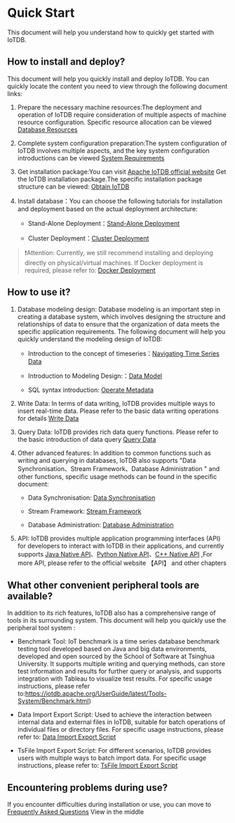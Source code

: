 <!--

    Licensed to the Apache Software Foundation (ASF) under one
    or more contributor license agreements.  See the NOTICE file
    distributed with this work for additional information
    regarding copyright ownership.  The ASF licenses this file
    to you under the Apache License, Version 2.0 (the
    "License"); you may not use this file except in compliance
    with the License.  You may obtain a copy of the License at
    
        http://www.apache.org/licenses/LICENSE-2.0
    
    Unless required by applicable law or agreed to in writing,
    software distributed under the License is distributed on an
    "AS IS" BASIS, WITHOUT WARRANTIES OR CONDITIONS OF ANY
    KIND, either express or implied.  See the License for the
    specific language governing permissions and limitations
    under the License.

-->
# Quick Start

This document will help you understand how to quickly get started with IoTDB.

## How to install and deploy?

This document will help you quickly install and deploy IoTDB. You can quickly locate the content you need to view through the following document links:

1. Prepare the necessary machine resources:The deployment and operation of IoTDB require consideration of multiple aspects of machine resource configuration. Specific resource allocation can be viewed [Database Resources](https://iotdb.apache.org/UserGuide/latest/Deployment-and-Maintenance/Database-Resources.html)

2. Complete system configuration preparation:The system configuration of IoTDB involves multiple aspects, and the key system configuration introductions can be viewed [System Requirements](https://iotdb.apache.org/UserGuide/latest/Deployment-and-Maintenance/Environment-Requirements.html)

3. Get installation package:You can visit [Apache IoTDB official website](https://iotdb.apache.org/zh/Download/ ) Get the IoTDB installation package.The specific installation package structure can be viewed: [Obtain IoTDB](https://iotdb.apache.org/UserGuide/latest/Deployment-and-Maintenance/IoTDB-Package_apache.html)

4. Install database：You can choose the following tutorials for installation and deployment based on the actual deployment architecture:

   - Stand-Alone Deployment：[Stand-Alone Deployment](https://iotdb.apache.org/UserGuide/latest/Deployment-and-Maintenance/Stand-Alone-Deployment_apache.html)

   - Cluster Deployment：[Cluster Deployment](https://iotdb.apache.org/UserGuide/latest/Deployment-and-Maintenance/Cluster-Deployment_apache.html)

> ❗️Attention: Currently, we still recommend installing and deploying directly on physical/virtual machines. If Docker deployment is required, please refer to: [Docker Deployment](https://iotdb.apache.org/UserGuide/latest/Deployment-and-Maintenance/Docker-Deployment_apache.html)

## How to use it?

1. Database modeling design: Database modeling is an important step in creating a database system, which involves designing the structure and relationships of data to ensure that the organization of data meets the specific application requirements. The following document will help you quickly understand the modeling design of IoTDB:

   - Introduction to the concept of timeseries：[Navigating Time Series Data](https://iotdb.apache.org/UserGuide/latest/Basic-Concept/Navigating_Time_Series_Data.html)

   - Introduction to Modeling Design:：[Data Model](https://iotdb.apache.org/zh/UserGuide/latest/Basic-Concept/Data-Model-and-Terminology.html)

   - SQL syntax introduction: [Operate Metadata](https://iotdb.apache.org/UserGuide/latest/User-Manual/Operate-Metadata_apache.html)

2. Write Data: In terms of data writing, IoTDB provides multiple ways to insert real-time data. Please refer to the basic data writing operations for details [Write Data](https://iotdb.apache.org/UserGuide/latest/User-Manual/Query-Data.html)

3. Query Data: IoTDB provides rich data query functions. Please refer to the basic introduction of data query [Query Data](https://iotdb.apache.org/UserGuide/latest/User-Manual/Query-Data.html)

4. Other advanced features: In addition to common functions such as writing and querying in databases, IoTDB also supports "Data Synchronisation、Stream Framework、Database Administration " and other functions, specific usage methods can be found in the specific document:

   - Data Synchronisation: [Data Synchronisation](https://iotdb.apache.org/UserGuide/latest/User-Manual/Data-Sync_apache.html)

   - Stream Framework: [Stream Framework](https://iotdb.apache.org/UserGuide/latest/User-Manual/Streaming_apache.html)

   - Database Administration: [Database Administration](https://iotdb.apache.org/UserGuide/latest/User-Manual/Authority-Management.html)

5. API: IoTDB provides multiple application programming interfaces (API) for developers to interact with IoTDB in their applications, and currently supports [Java Native API](https://iotdb.apache.org/UserGuide/latest/API/Programming-Java-Native-API.html)、[Python Native API](https://iotdb.apache.org/UserGuide/latest/API/Programming-Python-Native-API.html)、[C++ Native API](https://iotdb.apache.org/UserGuide/latest/API/Programming-Cpp-Native-API.html) ,For more API, please refer to the official website 【API】 and other chapters

## What other convenient peripheral tools are available?

In addition to its rich features, IoTDB also has a comprehensive range of tools in its surrounding system. This document will help you quickly use the peripheral tool system : 

- Benchmark Tool: IoT benchmark is a time series database benchmark testing tool developed based on Java and big data environments, developed and open sourced by the School of Software at Tsinghua University. It supports multiple writing and querying methods, can store test information and results for further query or analysis, and supports integration with Tableau to visualize test results. For specific usage instructions, please refer to:https://iotdb.apache.org/UserGuide/latest/Tools-System/Benchmark.html)

- Data Import Export Script: Used to achieve the interaction between internal data and external files in IoTDB, suitable for batch operations of individual files or directory files. For specific usage instructions, please refer to: [Data Import Export Script](https://iotdb.apache.org/UserGuide/latest/Tools-System/Data-Import-Export-Tool.html)

- TsFile Import Export Script: For different scenarios, IoTDB provides users with multiple ways to batch import data. For specific usage instructions, please refer to:  [TsFile Import Export Script](https://iotdb.apache.org/UserGuide/latest/Tools-System/TsFile-Import-Export-Tool.html)

## Encountering problems during use?

If you encounter difficulties during installation or use, you can move to [Frequently Asked Questions](https://iotdb.apache.org/UserGuide/latest/FAQ/Frequently-asked-questions.html) View in the middle

